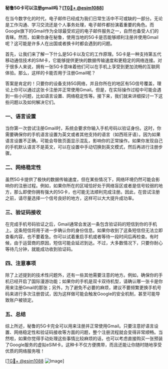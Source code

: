 **秘鲁5G卡可以注册gmail吗？[[TG💪+ @esim1088](https://t.me/s/esim1088)]**

在当今数字化的时代，电子邮件已经成为我们日常生活中不可或缺的一部分。无论是工作沟通、学习交流还是个人事务处理，电子邮件都扮演着重要的角色。而Google旗下的Gmail作为全球最受欢迎的电子邮件服务之一，自然也备受人们的青睐。然而，如果你身在秘鲁，使用当地的5G卡是否能够顺利注册并使用Gmail呢？这可能是许多人在出国或者换卡时都会遇到的问题。

首先，让我们来了解一下什么是5G卡以及它的工作原理。5G卡是一种支持第五代移动通信技术的SIM卡，它能够提供更快的数据传输速度和更稳定的网络连接。对于很多人来说，拥有一张5G卡意味着他们可以在手机上享受到更加流畅的互联网体验。那么，这样的卡能否用于注册Gmail呢？

答案是肯定的！只要你的设备支持5G网络，并且你所在的地区有5G信号覆盖，理论上你可以通过这张卡注册并正常使用Gmail。但是，在实际操作过程中可能会遇到一些小问题，比如语言设置、网络稳定性等。接下来，我们就来详细探讨一下这些问题以及如何解决它们。

### 一、语言设置

当你第一次尝试注册Gmail时，系统会要求你输入手机号码以验证身份。这时，你需要确保你的手机语言设置为英文或者其他支持的语言（如西班牙语）。因为如果语言设置不正确，可能会导致页面显示混乱，影响你的正常操作。如果你发现自己的手机默认语言不是英文，可以在设置中手动切换到英文模式，然后再进行注册步骤。

### 二、网络稳定性

虽然5G卡提供了极快的数据传输速度，但在某些情况下，网络环境仍然可能会影响你的注册过程。例如，如果你所在的区域恰好处于网络盲区或者是信号较弱的地方，那么即使你拥有强大的5G卡，也可能无法顺利完成注册。因此，在尝试注册之前，请尽量选择一个信号良好的地方，这样可以大大提升成功率。

### 三、验证码接收

在完成手机号码验证之后，Gmail通常会发送一条包含验证码的短信到你的手机上。这条短信将用于进一步确认你的身份信息。如果你收到了这条短信但无法立即查看内容，也不要着急。你可以试着重启手机或者等待一段时间后再检查。有时候，由于运营商的原因，短信可能会延迟到达。不过，大多数情况下，只要你耐心等待几分钟，就能成功收到验证码。

### 四、注意事项

除了上述提到的技术性问题外，还有一些其他需要注意的地方。例如，确保你的手机已经开启了国际漫游功能；如果你的手机是双卡双待机型，请确认哪一张卡是你用来注册Gmail的那张；另外，为了避免不必要的麻烦，建议不要频繁更换手机号码来进行多次注册尝试，因为这样做可能会触发Google的安全机制，甚至可能导致账户被锁定。

### 五、总结

综上所述，秘鲁的5G卡完全可以用来注册并正常使用Gmail。只要注意好语言设置、网络稳定性和验证码接收等方面的问题，整个注册流程就会变得非常顺畅。当然啦，如果你觉得手动处理这些事情比较麻烦的话，也可以考虑直接购买一张预装了Google服务的虚拟eSIM卡。这种卡不仅方便携带，而且还能让你随时随地享受优质的网络服务哦！

[[TG💪+ @esim1088](https://t.me/s/esim1088) ![Image](https://i.postimg.cc/4NQfJmqS/Snipaste-2025-05-13-00-14-12.png)]